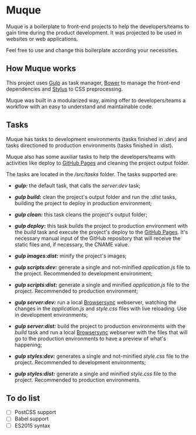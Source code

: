 # Muque

Muque is a boilerplate to front-end projects to help the developers/teams to gain time during the product development. It was projected to be used in websites or web applications.

Feel free to use and change this boilerplate according your necessities.

## How Muque works

This project uses [Gulp](http://gulpjs.com/) as task manager, [Bower](https://bower.io/) to manage the front-end dependencies and [Stylus](http://stylus-lang.com/) to CSS preprocessing.

Muque was built in a modularized way, aiming offer to developers/teams a workflow with an easy to understand and maintainable code.

## Tasks

Muque has tasks to development environments (tasks finished in _:dev_) and tasks directioned to production environments (tasks finished in _:dist_).

Muque also has some auxiliar tasks to help the developers/teams with activities like deploy to [GitHub Pages](https://pages.github.com/) and cleaning the project output folder.

The tasks are located in the _/src/tasks_ folder. The tasks supported are:

- _**gulp:**_ the default task, that calls the _server:dev_ task;

- _**gulp build:**_ clean the project's output folder and run the _:dist_ tasks, building the project to deploy in production environment;

- _**gulp clean:**_ this task cleans the project's output folder;

- _**gulp deploy:**_ this task builds the project to production environment with the _build_ task and execute the project's deploy to the [GitHub Pages](https://pages.github.com/). It's necessary manual input of the GitHub repository that will receive the static files and, if necessary, the CNAME value.

- _**gulp images:dist:**_ minify the project's images;

- _**gulp scripts:dev:**_ generate a single and not-minified _application.js_ file to the project. Recommended to development environment;

- _**gulp scripts:dist:**_ generate a single and minified _application.js_ file to the project. Recommended to production environment;

- _**gulp server:dev:**_ run a local [Browsersync](https://browsersync.io/) webserver, watching the changes in the _application.js_ and _style.css_ files with live reloading. Use in development environments;

- _**gulp server:dist:**_ build the project to production environments with the _build_ task and run a local [Browsersync](https://browsersync.io/) webserver with the files that will go to the production environments to have a preview of what's happening;

- _**gulp styles:dev:**_ generates a single and not-minified _style.css_ file to the project. Recommended to development environments;

- _**gulp styles:dist:**_ generate a single and minified _style.css_ file to the project. Recommended to production environments.

## To do list
- [ ] PostCSS support
- [ ] Babel support
- [ ] ES2015 syntax

